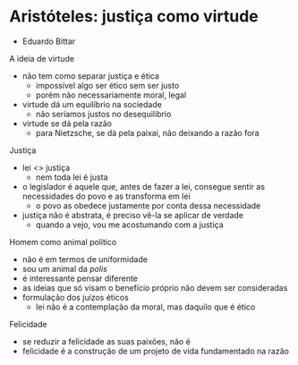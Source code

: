 # Aristóteles: justiça como virtude
- Eduardo Bittar

A ideia de virtude
- não tem como separar justiça e ética
  - impossível algo ser ético sem ser justo
  - porém não necessariamente moral, legal
- virtude dá um equilíbrio na sociedade
  - não seríamos justos no desequilibrio
- virtude se dá pela razão
  - para Nietzsche, se dá pela paixai, não deixando a razão fora

Justiça
- lei <> justiça
  - nem toda lei é justa
- o legislador é aquele que, antes de fazer a lei, consegue sentir as necessidades do povo e as transforma em lei
  - o povo as obedece justamente por conta dessa necessidade
- justiça não é abstrata, é preciso vê-la se aplicar de verdade
  - quando a vejo, vou me acostumando com a justiça

Homem como animal político
- não é em termos de uniformidade
- sou um animal da *polis*
- é interessante pensar diferente
- as ideias que só visam o benefício próprio não devem ser consideradas
- formulação dos juízos éticos
  - lei não é a contemplação da moral, mas daquilo que é ético

Felicidade
- se reduzir a felicidade as suas paixões, não é
- felicidade é a construção de um projeto de vida fundamentado na razão